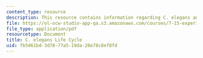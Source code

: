 ```yaml
---
content_type: resource
description: This resource contains information regarding C. elegans anatomy.
file: https://ol-ocw-studio-app-qa.s3.amazonaws.com/courses/7-15-experimental-molecular-genetics-spring-2015/fb5d61bd3d7877a519da28e78c8ef8fd_MIT7_15S15_life_cycle.pdf
file_type: application/pdf
resourcetype: Document
title: C. elegans Life Cycle
uid: fb5d61bd-3d78-77a5-19da-28e78c8ef8fd
---
```


